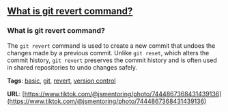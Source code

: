 ## [What is git revert command?](#what-is-git-revert-command)

### What is git revert command?

The `git revert` command is used to create a new commit that undoes the changes made by a previous commit. Unlike `git reset`, which alters the commit history, `git revert` preserves the commit history and is often used in shared repositories to undo changes safely.

**Tags**: [basic](./level/basic), [git](./theme/git), [revert](./theme/revert), [version control](./theme/version_control)

**URL**: [https://www.tiktok.com/@jsmentoring/photo/7444867368431439136](https://www.tiktok.com/@jsmentoring/photo/7444867368431439136)
